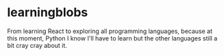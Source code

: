 # learningblobs
From learning React to exploring all programming languages, because at this moment, Python I know I'll have to learn but the other languages still a bit cray cray about it. 
